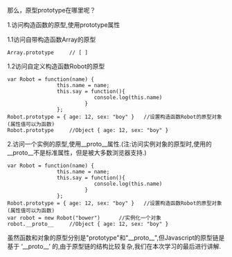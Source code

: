 那么，原型prototype在哪里呢？

1.访问构造函数的原型,使用prototype属性

1.1访问自带构造函数Array的原型

    Array.prototype		// [ ]

1.2访问自定义构造函数Robot的原型

    var Robot = function(name) {
                    this.name = name;
                    this.say = function(){
                                console.log(this.name)
                             }
                    };
    Robot.prototype = { age: 12, sex: "boy" }	//设置构造函数Robot的原型对象(属性值可以为函数)
    Robot.prototype		//Object { age: 12, sex: "boy" }

2.访问一个实例的原型,使用\_\_proto\_\_属性.(注:访问实例对象的原型时,使用的\_\_proto\_\_不是标准属性，但是被大多数浏览器支持.)

    var Robot = function(name) {
                    this.name = name;
                    this.say = function(){
                                console.log(this.name)
                             }
                    };
    Robot.prototype = { age: 12, sex: "boy" }	//设置构造函数Robot的原型对象(属性值可以为函数)
    var robot = new Robot("bower")		//实例化一个对象
    robot.__proto__		//Object { age: 12, sex: "boy" }

虽然函数和对象的原型分别是"prototype"和"\_\_proto\_\_",但Javascript的原型链是基于 ‘\_\_proto\_\_’ 的,由于原型链的结构比较复杂,我们在本次学习的最后进行讲解.

